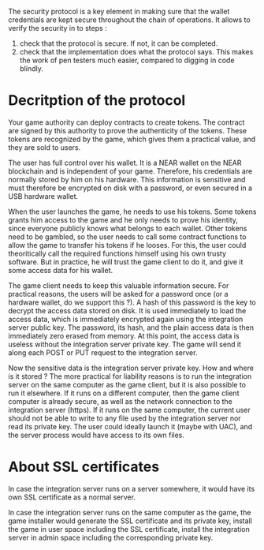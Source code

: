 The security protocol is a key element in making sure that the wallet credentials are kept secure throughout the chain of operations. It allows to verify the security in to steps :
1. check that the protocol is secure. If not, it can be completed.
2. check that the implementation does what the protocol says. This makes the work of pen testers much easier, compared to digging in code blindly.

# Decritption of the protocol

Your game authority can deploy contracts to create tokens. The contract are signed by this authority to prove the authenticity of the tokens. These tokens are recognized by the game, which gives them a practical value, and they are sold to users.

The user has full control over his wallet. It is a NEAR wallet on the NEAR blockchain and is independent of your game. Therefore, his credentials are normally stored by him on his hardware. This information is sensitive and must therefore be encrypted on disk with a password, or even secured in a USB hardware wallet.

When the user launches the game, he needs to use his tokens. Some tokens grants him access to the game and he only needs to prove his identity, since everyone publicly knows what belongs to each wallet. Other tokens need to be gambled, so the user needs to call some contract functions to allow the game to transfer his tokens if he looses. For this, the user could theoritically call the required functions himself using his own trusty software. 
But in practice, he will trust the game client to do it, and give it some access data for his wallet. 

The game client needs to keep this valuable information secure. For practical reasons, the users will be asked for a password once (or a hardware wallet, do we support this ?). A hash of this password is the key to decrypt the access data stored on disk. It is used immediately to load the access data, which is immediately encrypted again using the integration server public key. The password, its hash, and the plain access data is then immediately zero erased from memory. At this point, the access data is useless without the integration server private key. The game will send it along each POST or PUT request to the integration server.

Now the sensitive data is the integration server private key. How and where is it stored ? The more practical for liability reasons is to run the integration server on the same computer as the game client, but it is also possible to run it elsewhere. If it runs on a different computer, then the game client computer is already secure, as well as the network connection to the integration server (https). If it runs on the same computer, the current user should not be able to write to any file used by the integration server nor read its private key. The user could ideally launch it (maybe with UAC), and the server process would have access to its own files. 

# About SSL certificates

In case the integration server runs on a server somewhere, it would have its own SSL certificate as a normal server.

In case the integration server runs on the same computer as the game, the game installer would generate the SSL certificate and its private key, install the game in user space including the SSL certificate, install the integration server in admin space including the corresponding private key.

